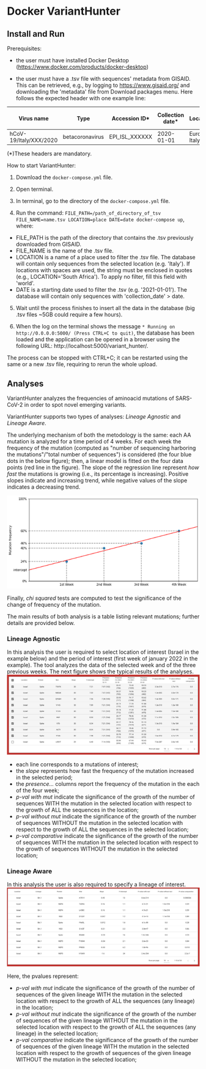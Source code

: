 # Docker VariantHunter

## Install and Run

Prerequisites:
- the user must have installed Docker Desktop (https://www.docker.com/products/docker-desktop)

- the user must have a .tsv file with sequences' metadata from GISAID. This can be retrieved, e.g., by logging to https://www.gisaid.org/ and downloading the 'metadata' file from Download packages menu. Here follows the expected header with one example line: 

| Virus name | Type | Accession ID* | Collection date* | Location* | Additional location information | Sequence length | Host | Patient age | Gender | Clade | Pango lineage* | Pangolin version | Variant | AA Substitutions* | Submission date | Is reference? | Is complete? | Is high coverage? | Is low coverage? | N-Content | GC-Content
| --- | --- | --- | --- |--- | --- | --- | --- | --- | --- | --- | --- | --- | --- | --- | --- | --- | --- | --- | --- | --- | --- |
hCoV-19/Italy/XXX/2020 | betacoronavirus | EPI_ISL_XXXXXX | 2020-01-01 | Europe / Italy / Italy |  | 29903 | Human | unknown | unknown | G | B.1 | 2021-01-01 |  | (NSP15_A283V,NSP12_P323L,Spike_D614G) | 2020-04-17 |  | True | True |  | 0.0068649119282 | 0.379674275888 |

(*)These headers are mandatory.

How to start VariantHunter:
1) Download the `docker-compose.yml` file.

2) Open terminal.

3) In terminal, go to the directory of the `docker-compose.yml` file.

4) Run the command: `FILE_PATH=/path_of_directory_of_tsv FILE_NAME=name.tsv LOCATION=place DATE=date docker-compose up`, where:

  - FILE_PATH is the path of the directory that contains the .tsv previously downloaded from GISAID.
  - FILE_NAME is the name of the .tsv file.
  - LOCATION is a name of a place used to filter the .tsv file. The database will contain only sequences from the selected location (e.g. 'Italy'). If locations with spaces are used, the string must be enclosed in quotes (e.g., LOCATION='South Africa'). To apply no filter, fill this field with 'world'.
  - DATE is a starting date used to filter the .tsv (e.g. '2021-01-01'). The database will contain only sequences with 'collection_date' > date.

5) Wait until the process finishes to insert all the data in the database (big .tsv files ~5GB could require a few hours).

6) When the log on the terminal shows the message `* Running on http://0.0.0.0:5000/ (Press CTRL+C to quit)`, the database has been loaded and the application can be opened in a browser using the following URL: http://localhost:5000/variant_hunter/.

The process can be stopped with CTRL+C; it can be restarted using the same or a new .tsv file, requiring to rerun the whole upload.


## Analyses
VariantHunter analyzes the frequencies of aminoacid mutations of SARS-CoV-2 in order to spot novel emerging variants.

VariantHunter supports two types of analyses: *Lineage Agnostic* and *Lineage Aware*.

The underlying mechanism of both the metodology is the same: each AA mutation is analyzed for a time period of 4 weeks. For each week the frequency of the mutation (computed as "number of sequencing harboring the mutations"/"total number of sequences") is considered (the four blue dots in the below figure); then, a linear model is fitted on the four data points (red line in the figure). The slope of the regression line represent *how fast* the mutations is growing (i.e., its percentage is increasing). Positive slopes indicate and increasing trend, while negative values of the slope indicates a decreasing trend.

![plot](./src/line.jpg)

Finally, *chi squared* tests are computed to test the significance of the change of frequency of the mutation.

The main results of both analysis is a table listing relevant mutations; further details are provided below.

### Lineage Agnostic

In this analysis the user is required to select location of interest (Israel in the example below) and the period of interest (first week of january 2022 in the example). The tool analyzes the data of the selected week and of the three previous weeks. The next figure shows the typical results of the analyses.
![plot](./src/without_lineage.jpg)

- each line corresponds to a mutations of interest;
- the *slope* represents how fast the frequency of the mutation increased in the selected period;
- the *presence...* columns report the frequency of the mutation in the each of the four week;
- *p-val with mut* indicate the significance of the growth of the number of sequences WITH the mutation in the selected location with respect to the growth of ALL the sequences in the location;
- *p-val without mut* indicate the significance of the growth of the number of sequences WITHOUT the mutation in the selected location with respect to the growth of ALL the sequences in the selected location;
- *p-val comparative* indicate the significance of the growth of the number of sequences WITH the mutation in the selected location with respect to the growth of sequences WITHOUT the mutation in the selected location;


### Lineage Aware

In this analysis the user is also required to specify a lineage of interest.
![plot](./src/with_lineage.jpg)

Here, the pvalues represent:
- *p-val with mut* indicate the significance of the growth of the number of sequences of the given lineage WITH the mutation in the selected location with respect to the growth of ALL the sequences (any lineage) in the location;
- *p-val without mut* indicate the significance of the growth of the number of sequences of the given lineage WITHOUT the mutation in the selected location with respect to the growth of ALL the sequences (any lineage) in the selected location;
- *p-val comparative* indicate the significance of the growth of the number of sequences of the given lineage WITH the mutation in the selected location with respect to the growth of sequences of the given lineage WITHOUT the mutation in the selected location;

